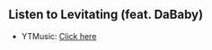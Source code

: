 ## Listen to Levitating (feat. DaBaby)
- YTMusic: [Click here](https://music.youtube.com/watch?v=e8WoWk4b3D0)